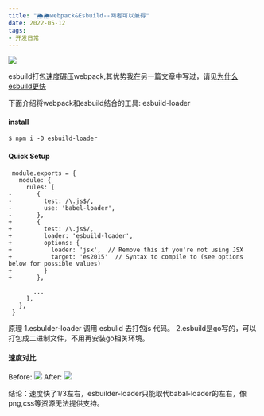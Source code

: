 ```yaml
---
title: "🌦🌦webpack&Esbuild--两者可以兼得"
date: 2022-05-12
tags: 
- 开发日常
---
```

![](https://upload-images.jianshu.io/upload_images/15312191-95090f655ae229f1.png?imageMogr2/auto-orient/strip%7CimageView2/2/w/1240)


esbuild打包速度碾压webpack,其优势我在另一篇文章中写过，请见[为什么esbuild更快](https://www.jianshu.com/p/b45c020aa368) 

下面介绍将webpack和esbuild结合的工具: esbuild-loader
#### install
`$ npm i -D esbuild-loader`
#### Quick Setup
 ```
  module.exports = {
    module: {
      rules: [
-       {
-         test: /\.js$/,
-         use: 'babel-loader',
-       },
+       {
+         test: /\.js$/,
+         loader: 'esbuild-loader',
+         options: {
+           loader: 'jsx',  // Remove this if you're not using JSX
+           target: 'es2015'  // Syntax to compile to (see options below for possible values)
+         }
+       },

        ...
      ],
    },
  }
```
原理
1.esbulder-loader 调用 esbulid 去打包js 代码。
2.esbuild是go写的，可以打包成二进制文件，不用再安装go相关环境。

#### 速度对比
Before:
![](https://upload-images.jianshu.io/upload_images/15312191-4de927aca2f3f44d.png?imageMogr2/auto-orient/strip%7CimageView2/2/w/1240)
After:
![](https://upload-images.jianshu.io/upload_images/15312191-bbc28ee5237260a8.png?imageMogr2/auto-orient/strip%7CimageView2/2/w/1240)

结论：速度快了1/3左右，esbuilder-loader只能取代babal-loader的左右，像png,css等资源无法提供支持。
